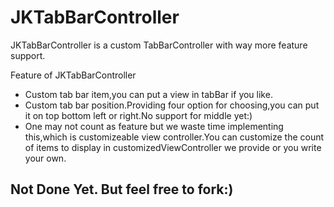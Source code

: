JKTabBarController
==================

JKTabBarController is a custom TabBarController with way more feature support.

Feature of JKTabBarController

 * Custom tab bar item,you can put a view in tabBar if you like.
 * Custom tab bar position.Providing four option for choosing,you can put it on top bottom left or right.No support for middle yet:)
 * One may not count as feature but we waste time implementing this,which is customizeable view controller.You can customize the count of items to display in customizedViewController we provide or you write your own.
 
## Not Done Yet. But feel free to fork:)